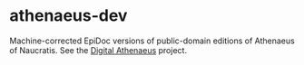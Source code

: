 athenaeus-dev
=============

Machine-corrected EpiDoc versions of public-domain editions of Athenaeus of Naucratis. See the [Digital Athenaeus](http://digitalathenaeus.org/) project.
